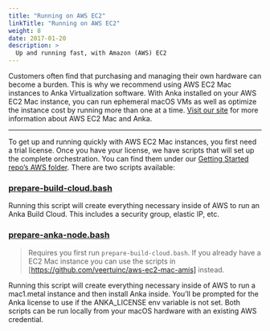 ```yaml
---
title: "Running on AWS EC2"
linkTitle: "Running on AWS EC2"
weight: 8
date: 2017-01-20
description: >
  Up and running fast, with Amazon (AWS) EC2
---
```


Customers often find that purchasing and managing their own hardware can become a burden. This is why we recommend using AWS EC2 Mac instances to Anka Virtualization software.
With Anka installed on your AWS EC2 Mac instance, you can run ephemeral macOS VMs as well as optimize the instance cost by running more than one at a time. [Visit our site](https://veertu.com/aws-ec2-mac/) for more information about AWS EC2 Mac and Anka.

---

To get up and running quickly with AWS EC2 Mac instances, you first need a trial license. Once you have your license, we have scripts that will set up the complete orchestration. You can find them under our [Getting Started repo’s AWS folder](https://github.com/veertuinc/getting-started#aws-aws). There are two scripts available:

### [prepare-build-cloud.bash](https://github.com/veertuinc/getting-started/blob/master/AWS/prepare-build-cloud.bash)

Running this script will create everything necessary inside of AWS to run an Anka Build Cloud. This includes a security group, elastic IP, etc.

### [prepare-anka-node.bash](https://github.com/veertuinc/getting-started/blob/master/AWS/prepare-anka-node.bash)

> Requires you first run `prepare-build-cloud.bash`. If you already have a EC2 Mac instance you can use the scripts in [https://github.com/veertuinc/aws-ec2-mac-amis] instead. 

Running this script will create everything necessary inside of AWS to run a mac1.metal instance and then install Anka inside. You’ll be prompted for the Anka license to use if the ANKA_LICENSE env variable is not set.
Both scripts can be run locally from your macOS hardware with an existing AWS credential.